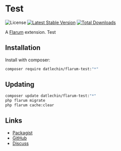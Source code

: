 # Test

![License](https://img.shields.io/badge/license-MIT-blue.svg) [![Latest Stable Version](https://img.shields.io/packagist/v/datlechin/flarum-test.svg)](https://packagist.org/packages/datlechin/flarum-test) [![Total Downloads](https://img.shields.io/packagist/dt/datlechin/flarum-test.svg)](https://packagist.org/packages/datlechin/flarum-test)

A [Flarum](http://flarum.org) extension. Test

## Installation

Install with composer:

```sh
composer require datlechin/flarum-test:"*"
```

## Updating

```sh
composer update datlechin/flarum-test:"*"
php flarum migrate
php flarum cache:clear
```

## Links

- [Packagist](https://packagist.org/packages/datlechin/flarum-test)
- [GitHub](https://github.com/datlechin/flarum-test)
- [Discuss](https://discuss.flarum.org/d/PUT_DISCUSS_SLUG_HERE)
